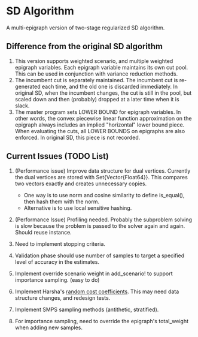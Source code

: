 # SD Algorithm

A multi-epigraph version of two-stage regularized SD algorithm.

## Difference from the original SD algorithm

1. This version supports weighted scenario, and multiple weighted epigraph variables. Each epigraph variable maintains its own cut pool. This can be used in conjunction with variance reduction methods.
2. The incumbent cut is separately maintained. The incumbent cut is re-generated each time, and the old one is discarded immediately. In original SD, when the incumbent changes, the cut is still in the pool, but scaled down and then (probably) dropped at a later time when it is slack.
3. The master program sets LOWER BOUND for epigraph variables. In other words, the convex piecewise linear function approximation on the epigraph always includes an implied "horizontal" lower bound piece. When evaluating the cuts, all LOWER BOUNDS on epigraphs are also enforced. In original SD, this piece is not recorded.

## Current Issues (TODO List)

1. (Performance issue) Improve data structure for dual vertices. 
Currently the dual vertices are stored with Set{Vector{Float64}}. This
compares two vectors exactly and creates unnecessary copies.
    - One way is to use norm and cosine similarity to define is_equal(), then
    hash them with the norm.
    - Alternative is to use local sensitive hashing.

2. (Performance Issue) Profiling needed. Probably the subproblem solving is slow because
the problem is passed to the solver again and again. Should reuse instance.

3. Need to implement stopping criteria.

4. Validation phase should use number of samples to target a specified level of accuracy
in the estimates.

5. Implement override scenario weight in add_scenario! to support importance sampling. (easy to do)

6. Implement Harsha's [random cost coefficients](https://doi.org/10.1287/ijoc.2019.0929).
This may need data structure changes, and redesign tests.

7. Implement SMPS sampling methods (antithetic, stratified).

8. For importance sampling, need to override the epigraph's total_weight when adding new samples.